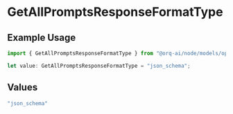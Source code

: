 # GetAllPromptsResponseFormatType

## Example Usage

```typescript
import { GetAllPromptsResponseFormatType } from "@orq-ai/node/models/operations";

let value: GetAllPromptsResponseFormatType = "json_schema";
```

## Values

```typescript
"json_schema"
```